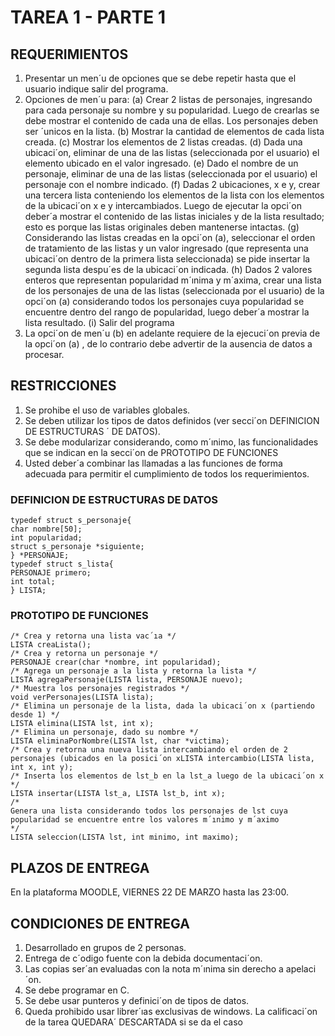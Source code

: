 # TAREA 1 - PARTE 1

## REQUERIMIENTOS

1. Presentar un men´u de opciones que se debe repetir hasta que el usuario indique salir del
programa.
2. Opciones de men´u para:
(a) Crear 2 listas de personajes, ingresando para cada personaje su nombre y su popularidad.
Luego de crearlas se debe mostrar el contenido de cada una de ellas. Los personajes deben
ser ´unicos en la lista.
(b) Mostrar la cantidad de elementos de cada lista creada.
(c) Mostrar los elementos de 2 listas creadas.
(d) Dada una ubicaci´on, eliminar de una de las listas (seleccionada por el usuario) el elemento
ubicado en el valor ingresado.
(e) Dado el nombre de un personaje, eliminar de una de las listas (seleccionada por el
usuario) el personaje con el nombre indicado.
(f) Dadas 2 ubicaciones, x e y, crear una tercera lista conteniendo los elementos de la lista
con los elementos de la ubicaci´on x e y intercambiados. Luego de ejecutar la opci´on
deber´a mostrar el contenido de las listas iniciales y de la lista resultado; esto es porque
las listas originales deben mantenerse intactas.
(g) Considerando las listas creadas en la opci´on (a), seleccionar el orden de tratamiento de
las listas y un valor ingresado (que representa una ubicaci´on dentro de la primera lista
seleccionada) se pide insertar la segunda lista despu´es de la ubicaci´on indicada.
(h) Dados 2 valores enteros que representan popularidad m´ınima y m´axima, crear una lista
de los personajes de una de las listas (seleccionada por el usuario) de la opci´on (a)
considerando todos los personajes cuya popularidad se encuentre dentro del rango de
popularidad, luego deber´a mostrar la lista resultado.
(i) Salir del programa
3. La opci´on de men´u (b) en adelante requiere de la ejecuci´on previa de la opci´on (a) , de lo
contrario debe advertir de la ausencia de datos a procesar.

## RESTRICCIONES

1. Se prohibe el uso de variables globales.
2. Se deben utilizar los tipos de datos definidos (ver secci´on DEFINICION DE ESTRUCTURAS ´
DE DATOS).
3. Se debe modularizar considerando, como m´ınimo, las funcionalidades que se indican en la
secci´on de PROTOTIPO DE FUNCIONES
4. Usted deber´a combinar las llamadas a las funciones de forma adecuada para permitir el
cumplimiento de todos los requerimientos.


### DEFINICION DE ESTRUCTURAS DE DATOS
```
typedef struct s_personaje{
char nombre[50];
int popularidad;
struct s_personaje *siguiente;
} *PERSONAJE;
typedef struct s_lista{
PERSONAJE primero;
int total;
} LISTA;
```

### PROTOTIPO DE FUNCIONES

```
/* Crea y retorna una lista vac´ıa */
LISTA creaLista();
/* Crea y retorna un personaje */
PERSONAJE crear(char *nombre, int popularidad);
/* Agrega un personaje a la lista y retorna la lista */
LISTA agregaPersonaje(LISTA lista, PERSONAJE nuevo);
/* Muestra los personajes registrados */
void verPersonajes(LISTA lista);
/* Elimina un personaje de la lista, dada la ubicaci´on x (partiendo desde 1) */
LISTA elimina(LISTA lst, int x);
/* Elimina un personaje, dado su nombre */
LISTA eliminaPorNombre(LISTA lst, char *victima);
/* Crea y retorna una nueva lista intercambiando el orden de 2 personajes (ubicados en la posici´on xLISTA intercambio(LISTA lista, int x, int y);
/* Inserta los elementos de lst_b en la lst_a luego de la ubicaci´on x */
LISTA insertar(LISTA lst_a, LISTA lst_b, int x);
/*
Genera una lista considerando todos los personajes de lst cuya popularidad se encuentre entre los valores m´ınimo y m´aximo
*/
LISTA seleccion(LISTA lst, int minimo, int maximo);
```

## PLAZOS DE ENTREGA

En la plataforma MOODLE, VIERNES 22 DE MARZO hasta las 23:00. 

## CONDICIONES DE ENTREGA

1. Desarrollado en grupos de 2 personas.
2. Entrega de c´odigo fuente con la debida documentaci´on.
3. Las copias ser´an evaluadas con la nota m´ınima sin derecho a apelaci´on.
4. Se debe programar en C.
5. Se debe usar punteros y definici´on de tipos de datos.
6. Queda prohibido usar librer´ıas exclusivas de windows. La calificaci´on de la tarea QUEDARA´
DESCARTADA si se da el caso
